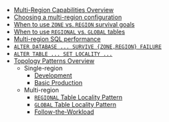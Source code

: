 - [Multi-Region Capabilities Overview](multiregion-overview.html)
- [Choosing a multi-region configuration](choosing-a-multi-region-configuration.html)
- [When to use `ZONE` vs. `REGION` survival goals](when-to-use-zone-vs-region-survival-goals.html)
- [When to use `REGIONAL` vs. `GLOBAL` tables](when-to-use-regional-vs-global-tables.html)
- [Multi-region SQL performance](demo-low-latency-multi-region-deployment.html)
- [`ALTER DATABASE ... SURVIVE {ZONE,REGION} FAILURE`](survive-failure.html)
- [`ALTER TABLE ... SET LOCALITY ...`](set-locality.html)
- [Topology Patterns Overview](topology-patterns.html)
  - Single-region
      - [Development](topology-development.html)
      - [Basic Production](topology-basic-production.html)
  - Multi-region
      - [`REGIONAL` Table Locality Pattern](regional-tables.html)
      - [`GLOBAL` Table Locality Pattern](global-tables.html)
      - [Follow-the-Workload](topology-follow-the-workload.html)
